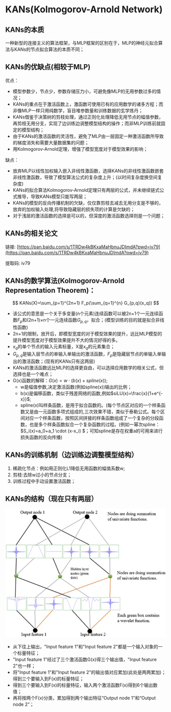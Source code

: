 # KANs(Kolmogorov-Arnold Network)

## KANs的本质

一种新型的连接主义的算法框架，与MLP框架的区别在于，MLP的神经元拟合算法与KANs的节点拟合算法的本质不同；

## KANs的优缺点(相较于MLP)

优点：

- 模型参数少，节点少，参数存储压力小，可避免像MLP的无用参数过多的情况；
- KANs的重点在于激活函数上，激函数可使用已有的应用数学的诸多方程；而非像MLP一样只用纯数学，盲目堆参数量和训练数据的玄学炼丹；
- KANs借鉴于决策树的剪枝处理，通过正则化处理降低无用节点的幅值参数，再剪枝无用分支，实现了边训练边调整模型结构的操作；而非MLP训练前就固定的模型结构；
- 由于KANs的激活函数的灵活性，避免了MLP由一层固定一种激活函数所导致的梯度消失和需要大量数据集的问题；
- 用Kolmogorov-Arnold定理，增强了模型宽度对于模型效果的影响；

缺点：

- 放弃MLP以线性加权输入嵌入非线性激函数，选择KANs的非线性激函数嵌套非线性激函数，导致了模型算法公式的复杂度上升；(以时间复杂度换空间复杂度)
- KANs的拟合算法Kolmogorov-Arnold定理只有两层的公式，并未继续链式公式推导，导致KANs模型只能写两层；
- KANs的模型的反向传播机制的欠缺，仅仅靠剪枝去减去无用分支是不够的，放弃的加权输入处理,将导致隐藏层的损失项的计算是欠缺的；
- 对于浅层的激活函数的选择是可以的，但深度的激活函数选择则是一个问题；

## KANs的相关论文

链接: [https://pan.baidu.com/s/1TRDw4kBKxaMaHbnuJDImdA?pwd=iv79](https://pan.baidu.com/s/1TRDw4kBKxaMaHbnuJDImdA?pwd=iv79)

提取码: iv79

## KANs的数学算法(Kolmogorov-Arnold Representation Theorem)：

$$
KANs(X)=\sum_{p=1}^{2n+1} F_p(\sum_{q=1}^{n} G_{p,q}(x_q))
$$

- 该公式的意思是一个关于多变量(n个元素)连续函数可以被2n+1个一元连续函数$F_p$和(2n+1)×n个一元连续函数$G_{p,q}$，拟合；(模型训练的目的就是拟合非线性函数)
- 2n+1的限制，放开后，即模型宽度的对于模型效果的提升，远比MLP模型的提升模型宽度对于模型效果提升不大的情况好得的多。
- $x_q$的单个节点的输入元素标量，X是$x_q$的元素集合；
- $G_{p,q}$是输入层节点的单输入单输出的激活函数，$F_p$是隐藏层节点的单输入单输出的激活函数；(现有的KANs只有这两层)
- KANs的激活函数远比MLP的选择更自由，可以选择应用数学的相关公式，但选择也是一个难点；
- G(x)函数的解释：$G(x) = w \cdot (b(x)+spline(x))$;
  - w是幅值参数,决定激活函数(例如spline(x))输出的比例；
  - b(x)是偏移函数，类似于残差网络的函数,例如$siLU(x)=\frac{x}{1+e^{-x}}$;
  - spline(x)叫样条函数，是用于拟合函数的。(每个节点区对应的一个样条函数又是由一元函数多项式组成的,三次效果不错，类似于泰勒公式。每个区间对应一个样条函数，按照区间拼接的样条函数组成了一个复杂的分段函数，也是多个样条函数拟合一个复杂函数的过程。(例如一幂次spline：$S_i(x)=a_0+a_1 \cdot (x-x_i) $；可知spline是存在权重a的可用来进行损失函数的反向传播)

## KANs的训练机制（边训练边调整模型结构）

1. 稀疏化节点：例如用正则化L1降低无用函数的幅值系数w;
2. 剪枝:去除w过小的节点分支；
3. 训练过程中手动设置激活函数；

## KANs的结构（现在只有两层）

![KANs的示例](../assets/KANs的示例.png)

- 从下往上输出，"Input feature 1"和"Input feature 2"都是一个输入对象的一个标量特征；
- "Input feature 1"经过了三个激活函数G(x)得三个输出值，"Input feature 2"也一样；
- 将"Input feature 1"和"Input feature 2"的输出值对应累加(此处是两两累加)；得到三个要输入到F(x)的标量特征；
- 得到三个要输入到F(x)的标量特征，输入两个激活函数F(x)得到6个输出数值；
- 再将按两个F(x)分类，累加得到两个输出特征“Output node 1”和“Output node 2”；
